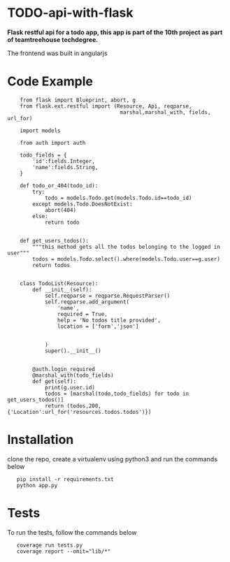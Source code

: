 # TODO-api-with-flask
**Flask restful api for a todo app, this app is part of the 10th project as part of teamtreehouse techdegree.**

The frontend was built in angularjs


# Code Example

```
    from flask import Blueprint, abort, g
    from flask.ext.restful import (Resource, Api, reqparse,
                                    marshal,marshal_with, fields, url_for)

    import models

    from auth import auth

    todo_fields = {
        'id':fields.Integer,
        'name':fields.String,
    }

    def todo_or_404(todo_id):
        try:
            todo = models.Todo.get(models.Todo.id==todo_id)
        except models.Todo.DoesNotExist:
            abort(404)
        else:
            return todo


    def get_users_todos():
        """this method gets all the todos belonging to the logged in user"""
        todos = models.Todo.select().where(models.Todo.user==g.user)
        return todos


    class TodoList(Resource):
        def __init__(self):
            self.reqparse = reqparse.RequestParser()
            self.reqparse.add_argument(
                'name',
                required = True,
                help = 'No todos title provided',
                location = ['form','json']


            )
            super().__init__()


        @auth.login_required
        @marshal_with(todo_fields)
        def get(self):
            print(g.user.id)
            todos = [marshal(todo,todo_fields) for todo in get_users_todos()]
            return (todos,200,{'Location':url_for('resources.todos.todos')})

```

# Installation

clone the repo, create a virtualenv using python3
and run the commands below

```
   pip install -r requirements.txt
   python app.py

```

# Tests

To run the tests, follow the commands below

```
   coverage run tests.py
   coverage report --omit="lib/*"

```










